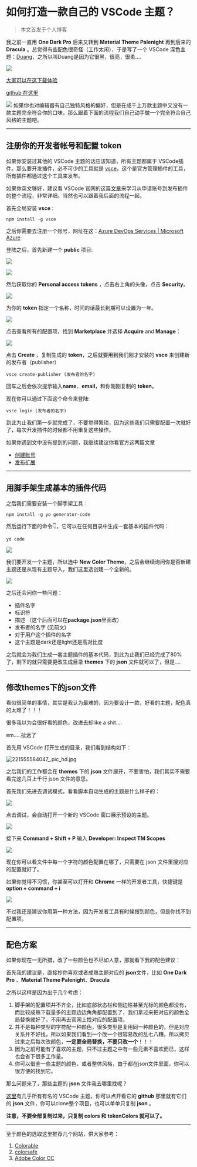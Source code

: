 # 如何打造一款自己的 VSCode 主题？

> 本文首发于个人博客

我之前一直用 **One Dark Pro** 后来又转到 **Material Theme Palenight** 再到后来的 **Dracula** 。总觉得有些配色很奇怪（工作太闲），于是写了一个 VSCode 深色主题：[Duang](https://github.com/hubingliang/Duang)，之所以叫Duang是因为它很黑，很亮，很柔....

![](https://user-gold-cdn.xitu.io/2019/4/18/16a30374038ac5db?w=446&h=315&f=jpeg&s=36465)

[大家可以在这下载体验](https://marketplace.visualstudio.com/items?itemName=Brownhu.duang)

[github 在这里](https://github.com/hubingliang/Duang)

![](https://user-gold-cdn.xitu.io/2019/4/18/16a303c83daf3bb6?w=1514&h=450&f=png&s=107690)
如果你也对编辑器有自己独特风格的偏好，但是在成千上万款主题中又没有一款主题完全符合你的口味，那么跟着下面的流程我们自己动手做一个完全符合自己风格的主题吧。

****

## 注册你的开发者帐号和配置 token

如果你安装过其他的 VSCode 主题的话应该知道，所有主题都属于 VSCode插件。那么要开发插件，必不可少的工具就是 [vsce](https://github.com/Microsoft/vscode-vsce)，这个是官方管理插件的工具，所有插件都通过这个工具来发布。

如果你英文够好，建议看 VSCode 官网的这篇[文章](https://code.visualstudio.com/api/working-with-extensions/publishing-extension)来学习从申请账号到发布插件的整个流程，非常详细。当然也可以跟着我后面的流程一起。

首先全局安装 **vsce** :

```
npm install -g vsce
```

之后你需要去注册一个账号，网址在这：[Azure DevOps Services | Microsoft Azure](https://azure.microsoft.com/zh-cn/services/devops/)

登陆之后，首先新建一个 **public** 项目: 

![](https://user-gold-cdn.xitu.io/2019/4/18/16a2fc45a7e1f7c1?w=627&h=550&f=png&s=40656)

![](https://user-gold-cdn.xitu.io/2019/4/18/16a2fbc998050c96?w=1492&h=925&f=png&s=207120)

然后获取你的 **Personal access tokens** ，点击右上角的头像，点击 **Security**。

![](https://user-gold-cdn.xitu.io/2019/4/18/16a2fc9eafaf6678?w=233&h=279&f=png&s=13476)

为你的 **token** 指定一个名称，时间的话最长到期可以设置为一年。

![](https://user-gold-cdn.xitu.io/2019/4/18/16a2fcf53e722c4a?w=1509&h=1004&f=png&s=192787)

点击查看所有的配置项，找到 **Marketplace** 并选择 **Acquire** and **Manage**：

![](https://user-gold-cdn.xitu.io/2019/4/18/16a2fd0406d2c348?w=1510&h=1005&f=png&s=192921)

点击 **Create** ，复制生成的 **token**，之后就要用到我们刚才安装的 **vsce** 来创建新的发布者（publisher）

```
vsce create-publisher (发布者的名字)
```
回车之后会依次提示输入**name**、**email**，和你刚刚复制的 **token**。

现在你可以通过下面这个命令来登陆:
```
vsce login (发布者的名字)
```

到此为止我们第一步就完成了，不要觉得繁琐，因为这些我们只需要配置一次就好了，每次开发插件的时候都不用重复这些操作。

如果你遇到文中没有提到的问题，我继续建议你看官方这两篇文章

- [创建账号](https://docs.microsoft.com/zh-cn/azure/devops/organizations/accounts/create-organization?view=azure-devops)
- [发布扩展](https://code.visualstudio.com/api/working-with-extensions/publishing-extension)

****

## 用脚手架生成基本的插件代码

之后我们需要安装一个脚手架工具：

```
npm install -g yo generator-code
```

然后运行下面的命令👇，它可以在任何目录中生成一套基本的插件代码：
```
yo code
```

![](https://user-gold-cdn.xitu.io/2019/4/18/16a2fe0fab9fb691?w=1060&h=916&f=png&s=258431)

我们要开发一个主题，所以选中 **New Color Theme**，之后会继续询问你是否新建主题还是从现有主题导入，我们这里选创建一个全新的。

![](https://user-gold-cdn.xitu.io/2019/4/18/16a2fe3e4302080e?w=2022&h=184&f=png&s=116013)

之后还会问你一些问题：
- 插件名字
- 标识符
- 描述 （这个后面可以在**package.json**里面改）
- 发布者的名字 (见前文)
- 对于用户这个插件的名字
- 这个主题是dark还是light还是高对比度

之后就会为我们生成一套主题插件的基本代码，到此为止我们已经完成了80%了，剩下的就只需要更改生成目录 **themes** 下的 **json** 文件就可以了，但是....

****

## 修改themes下的json文件

看似很简单的事情，其实是我认为最难的，因为要设计一款，好看的主题，配色真的太难了！！！

很多我以为会很好看的颜色，改进去却like a shit....

em.....扯远了

首先用 VSCode 打开生成的目录，我们看到结构如下：

![221555584047_.pic_hd.jpg](https://user-gold-cdn.xitu.io/2019/4/18/16a3009f1663e799?w=4096&h=3072&f=jpeg&s=654365)

之后我们的工作都会在 **themes** 下的 **json** 文件展开，不要害怕，我们其实不需要看完这几百上千行 json 文件的意思。

首先我们先进去调试模式，看看脚本自动生成的主题是什么样子的：

![](https://user-gold-cdn.xitu.io/2019/4/18/16a300dbfbd72558?w=2048&h=1536&f=png&s=366435)

点击调试，会自动打开一个新的 VSCode 窗口展示预设的主题。

![](https://user-gold-cdn.xitu.io/2019/4/18/16a301018c9aec7d?w=2772&h=1754&f=png&s=633003)

接下来 **Command + Shift + P** 输入 **Developer: Inspect TM Scopes**

![](https://user-gold-cdn.xitu.io/2019/4/18/16a30132c4f482c7?w=1190&h=1094&f=png&s=165318)

现在你可以看文件中每一个字符的颜色配置在哪了，只需要在 json 文件里搜对应的配置就好了。

如果你觉得不习惯，你甚至可以打开和 **Chrome** 一样的开发者工具，快捷键是 **option + command + i**

![](https://user-gold-cdn.xitu.io/2019/4/18/16a3015c6f12955f?w=3840&h=2114&f=png&s=2290633)

不过我还是建议你用第一种方法，因为开发者工具有时候搜到颜色，但是你找不到配置项。

****

## 配色方案

如果你现在一无所措，改了一些颜色也不尽如人意，那就看下我的配色建议：

首先我的建议是，直接抄你喜欢或者成熟主题对应的 **json**文件，比如 **One Dark Pro** 、**Material Theme Palenight**、**Dracula**

之所以这样是因为出于几个考虑：
1. 脚手架的配置项并不齐全，比如底部状态栏和侧边栏甚至光标的颜色都没有，而比较成熟下载量多的主题边边角角都配置到了，我们拿过来把对应的颜色全局替换就好了，不用再去官网上找对应的配置项。
2. 并不是每种类型的字符配一种颜色，很多类型是复用同一种颜色的，但是对应关系并不好找，所以如果我们看到一个改一个很容易改的乱七八糟，所以拷贝过来之后每次改颜色，**一定要全局替换，不要只改一个**！！！
3. 因为之前可能有了喜欢的主题，只不过主题之中有一些元素不喜欢而已，这样也会省下很多工作量。
4. 你可以借鉴一些主题的颜色，或者整体风格，由于都在json文件里面，你可以很方便的找到它。

那么问题来了，那些主题的 **json** 文件我去哪里找呢？

[这里](https://vscodethemes.com/)有几乎所有有名的 VSCode 主题，你可以点开看它的 **github** 那里就有它们的 **json** 文件，你可以clone整个项目，也可以单单只复制 **json** 。

**注意，不要全部复制过来，只复制 **colors** 和 **tokenColors** 就可以了。**

****

至于颜色的选取这里推荐几个网站，供大家参考：

1. [Colorable](http://jxnblk.com/colorable/demos/text/)
2. [colorsafe](http://colorsafe.co/)
3. [Adobe Color CC](https://color.adobe.com/zh/create)